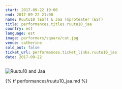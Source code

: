 ```yaml
---
start: 2017-09-22 19:00
end: 2017-09-22 21:00
name: Ruutu10 (EST) & Jaa !mproteater (EST)
title: performances.titles.ruutu10_jaa
country: est
language: est
image: performers/square/cat.jpg
venue: catherine
sold_out: false
ticket_url: performances.ticket_links.ruutu10_jaa
date: 2017-09-22
---
```


<picture>
    <source media="(min-width: 1200px)" srcset="{% asset_path performers/wide/ruutu10_mic.jpg %}">
    <source media="(min-width: 768px)" srcset="{% asset_path performers/wide/ruutu10_mic.jpg %}">
    <img src="{% asset_path performers/square/ruutu10_mic.jpg %}" alt="Ruutu10 and Jaa">
</picture>

{% tf performances/ruutu10_jaa.md %}
